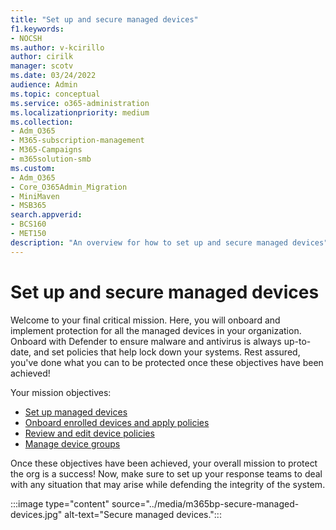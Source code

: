 ```yaml
---
title: "Set up and secure managed devices"
f1.keywords:
- NOCSH
ms.author: v-kcirillo
author: cirilk
manager: scotv
ms.date: 03/24/2022
audience: Admin
ms.topic: conceptual
ms.service: o365-administration
ms.localizationpriority: medium
ms.collection: 
- Adm_O365
- M365-subscription-management 
- M365-Campaigns
- m365solution-smb
ms.custom:
- Adm_O365
- Core_O365Admin_Migration
- MiniMaven
- MSB365
search.appverid:
- BCS160
- MET150
description: "An overview for how to set up and secure managed devices"
---
```


# Set up and secure managed devices

Welcome to your final critical mission. Here, you will onboard and implement protection for all the managed devices in your organization. Onboard with Defender to ensure malware and antivirus is always up-to-date, and set policies that help lock down your systems. Rest assured, you've done what you can to be protected once these objectives have been achieved!

Your mission objectives:

- [Set up managed devices](m365bp-managed-devices-setup.md)
- [Onboard enrolled devices and apply policies](m365bp-onboard-devices-mdb.md)
- [Review and edit device policies](m365bp-view-edit-create-mdb-policies.md)
- [Manage device groups](m365bp-device-groups-mdb.md)

Once these objectives have been achieved, your overall mission to protect the org is a success! Now, make sure to set up your response teams to deal with any situation that may arise while defending the integrity of the system. 

:::image type="content" source="../media/m365bp-secure-managed-devices.jpg" alt-text="Secure managed devices.":::

